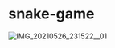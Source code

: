 # snake-game
![IMG_20210526_231522__01](https://user-images.githubusercontent.com/65463704/119707765-23732100-be79-11eb-9d7b-48e34f52f593.jpg)
# 

